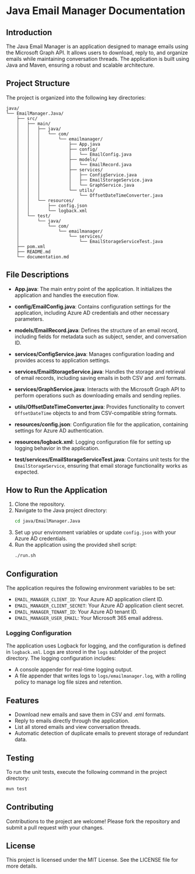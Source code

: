 # Java Email Manager Documentation

## Introduction
The Java Email Manager is an application designed to manage emails using the Microsoft Graph API. It allows users to download, reply to, and organize emails while maintaining conversation threads. The application is built using Java and Maven, ensuring a robust and scalable architecture.

## Project Structure
The project is organized into the following key directories:

```
java/
└── EmailManager.Java/
    ├── src/
    │   ├── main/
    │   │   ├── java/
    │   │   │   └── com/
    │   │   │       └── emailmanager/
    │   │   │           ├── App.java
    │   │   │           ├── config/
    │   │   │           │   └── EmailConfig.java
    │   │   │           ├── models/
    │   │   │           │   └── EmailRecord.java
    │   │   │           ├── services/
    │   │   │           │   ├── ConfigService.java
    │   │   │           │   ├── EmailStorageService.java
    │   │   │           │   └── GraphService.java
    │   │   │           └── utils/
    │   │   │               └── OffsetDateTimeConverter.java
    │   │   └── resources/
    │   │       ├── config.json
    │   │       └── logback.xml
    │   └── test/
    │       └── java/
    │           └── com/
    │               └── emailmanager/
    │                   └── services/
    │                       └── EmailStorageServiceTest.java
    ├── pom.xml
    ├── README.md
    └── documentation.md
```

## File Descriptions

- **App.java**: The main entry point of the application. It initializes the application and handles the execution flow.
  
- **config/EmailConfig.java**: Contains configuration settings for the application, including Azure AD credentials and other necessary parameters.

- **models/EmailRecord.java**: Defines the structure of an email record, including fields for metadata such as subject, sender, and conversation ID.

- **services/ConfigService.java**: Manages configuration loading and provides access to application settings.

- **services/EmailStorageService.java**: Handles the storage and retrieval of email records, including saving emails in both CSV and .eml formats.

- **services/GraphService.java**: Interacts with the Microsoft Graph API to perform operations such as downloading emails and sending replies.

- **utils/OffsetDateTimeConverter.java**: Provides functionality to convert `OffsetDateTime` objects to and from CSV-compatible string formats.

- **resources/config.json**: Configuration file for the application, containing settings for Azure AD authentication.

- **resources/logback.xml**: Logging configuration file for setting up logging behavior in the application.

- **test/services/EmailStorageServiceTest.java**: Contains unit tests for the `EmailStorageService`, ensuring that email storage functionality works as expected.

## How to Run the Application
1. Clone the repository.
2. Navigate to the Java project directory:
   ```bash
   cd java/EmailManager.Java
   ```
3. Set up your environment variables or update `config.json` with your Azure AD credentials.
4. Run the application using the provided shell script:
   ```bash
   ./run.sh
   ```

## Configuration
The application requires the following environment variables to be set:
- `EMAIL_MANAGER_CLIENT_ID`: Your Azure AD application client ID.
- `EMAIL_MANAGER_CLIENT_SECRET`: Your Azure AD application client secret.
- `EMAIL_MANAGER_TENANT_ID`: Your Azure AD tenant ID.
- `EMAIL_MANAGER_USER_EMAIL`: Your Microsoft 365 email address.

### Logging Configuration
The application uses Logback for logging, and the configuration is defined in `logback.xml`. Logs are stored in the `logs` subfolder of the project directory. The logging configuration includes:
- A console appender for real-time logging output.
- A file appender that writes logs to `logs/emailmanager.log`, with a rolling policy to manage log file sizes and retention.

## Features
- Download new emails and save them in CSV and .eml formats.
- Reply to emails directly through the application.
- List all stored emails and view conversation threads.
- Automatic detection of duplicate emails to prevent storage of redundant data.

## Testing
To run the unit tests, execute the following command in the project directory:
```bash
mvn test
```

## Contributing
Contributions to the project are welcome! Please fork the repository and submit a pull request with your changes.

## License
This project is licensed under the MIT License. See the LICENSE file for more details.
